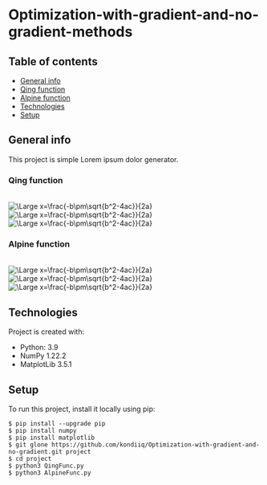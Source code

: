 # Optimization-with-gradient-and-no-gradient-methods

## Table of contents
* [General info](#general-info)
* [Qing function](#Qing-function)
* [Alpine function](#Alpine-function)
* [Technologies](#technologies)
* [Setup](#setup)

## General info
This project is simple Lorem ipsum dolor generator.

### Qing function

<br/>
<img src="https://latex.codecogs.com/svg.latex?\Large;f(x_2) = \sum_{i=1}^{N} (x_{i}^{2} - i^{2})^{2}" title="\Large x=\frac{-b\pm\sqrt{b^2-4ac}}{2a}" /> 
<img src="https://latex.codecogs.com/svg.latex?\Large;p.o :-500 \leq x_i \leq 500" title="\Large x=\frac{-b\pm\sqrt{b^2-4ac}}{2a}" /> 
<img src="https://latex.codecogs.com/svg.latex?\Large;x^{*} = ( \pm \sqrt{i}, ...,\pm \sqrt{i}), f(x^{*}) = 0" title="\Large x=\frac{-b\pm\sqrt{b^2-4ac}}{2a}" /> <br/>


### Alpine function
	
<br/>
<img src="https://latex.codecogs.com/svg.latex?\Large;f(x_2) = \sum_{i=1}^{N} \mid x_{i} sin(x_{i}) + 0.1 x_i \mid" title="\Large x=\frac{-b\pm\sqrt{b^2-4ac}}{2a}" /> <br/>
<img src="https://latex.codecogs.com/svg.latex?\Large;p.o : -10 \leq x_i \leq 10" title="\Large x=\frac{-b\pm\sqrt{b^2-4ac}}{2a}" /> <br/>
<img src="https://latex.codecogs.com/svg.latex?\Large;x^{*} = (0, ..., 0), f(x^{*}) = 0" title="\Large x=\frac{-b\pm\sqrt{b^2-4ac}}{2a}" /> <br/>

## Technologies
Project is created with:
* Python: 3.9
* NumPy 1.22.2
* MatplotLib 3.5.1
	
## Setup
To run this project, install it locally using pip:

```
$ pip install --upgrade pip
$ pip install numpy
$ pip install matplotlib
$ git glone https://github.com/kondiiq/Optimization-with-gradient-and-no-gradient.git project
$ cd project
$ python3 QingFunc.py 
$ python3 AlpineFunc.py 
```
